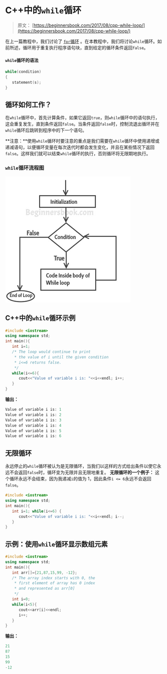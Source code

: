 # C++中的`while`循环

> 原文： [https://beginnersbook.com/2017/08/cpp-while-loop/](https://beginnersbook.com/2017/08/cpp-while-loop/)

在上一篇教程中，我们讨论了 [`for`循环](https://beginnersbook.com/2017/08/cpp-for-loop/) 。在本教程中，我们将讨论`while`循环。如前所述，循环用于重复执行程序语句块，直到给定的循环条件返回`false`。

#### `while`循环的语法

```cpp
while(condition)
{
   statement(s);
}
```

## 循环如何工作？

在`while`循环中，首先计算条件，如果它返回`true`，则`while`循环中的语句执行，这会重复发生，直到条件返回`false`。当条件返回`false`时，控制流退出循环并在`while`循环后跳转到程序中的下一个语句。

**注意：**使用`while`循环时要注意的重点是我们需要在`while`循环中使用递增或递减语句，以便循环变量在每次迭代时都会发生变化，并且在某些情况下返回`false`。这样我们就可以结束`while`循环的执行，否则循环将无限期地执行。

### `while`循环流程图

![c++ while loop flow diagram](img/52b161f45b3e10cd25c1afd69a1b2d88.jpg)

## C++中的`while`循环示例

```cpp
#include <iostream>
using namespace std;
int main(){
   int i=1;
   /* The loop would continue to print
    * the value of i until the given condition
    * i<=6 returns false.
    */
   while(i<=6){
      cout<<"Value of variable i is: "<<i<<endl; i++;
   }
}
```

**输出：**

```cpp
Value of variable i is: 1
Value of variable i is: 2
Value of variable i is: 3
Value of variable i is: 4
Value of variable i is: 5
Value of variable i is: 6
```

## 无限循环

永远停止的`while`循环被认为是无限循环，当我们以这样的方式给出条件以使它永远不会返回`false`时，循环变为无限并且无限地重复。
**无限循环的一个例子：**
这个循环永远不会结束，因为我递减`i`的值为 1，因此条件`i <= 6`永远不会返回`false`。

```cpp
#include <iostream>
using namespace std;
int main(){
   int i=1; while(i<=6) {
      cout<<"Value of variable i is: "<<i<<endl; i--;
   }
}
```

## 示例：使用`while`循环显示数组元素

```cpp
#include <iostream>
using namespace std;
int main(){
   int arr[]={21,87,15,99, -12};
   /* The array index starts with 0, the
    * first element of array has 0 index
    * and represented as arr[0]
    */
   int i=0;
   while(i<5){
      cout<<arr[i]<<endl;
      i++;
   }
}
```

**输出：**

```cpp
21
87
15
99
-12

```